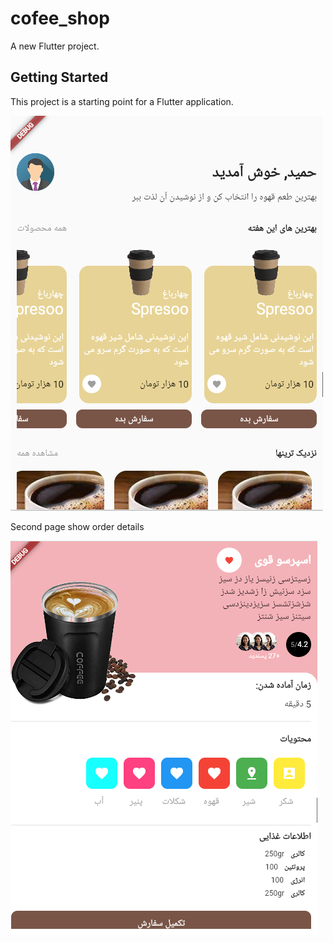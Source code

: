 # cofee_shop

A new Flutter project.

## Getting Started

This project is a starting point for a Flutter application.

![Alt text](1.png?raw=true "Home page")

Second page show order details

![Alt text](2.png?raw=true "Details and Order page")